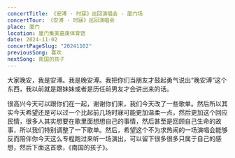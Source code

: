 ```yaml
---
concertTitle: 《安溥 · 时寐》巡回演唱会 - 厦门场
concertTour: 《安溥 · 时寐》巡回演唱会
place: 厦门
location: 厦门集美嘉庚体育馆
date: 2024-11-02
concertPageSlug: "20241102"
previousSong: 喜欢
nextSong: 南国的孩子
---
```

大家晚安，我是安溥。我是晚安溥。我把你们当朋友才鼓起勇气说出“晚安溥”这个东西，我以前就是跟妹妹或者是历任前男友才会讲出来的话。

很高兴今天可以跟你们在一起，谢谢你们来，我们今天改了一些歌单。然后所以其实今天希望还是可以过一个比起前几场时寐可能更加温柔一点，然后更加这个回应民情，很多人其实想要在歌里面想想自己的事情，然后甚至是回顾自己生命的故事，所以我们特别调整了一下歌单。然后，希望这个不为求热闹的一场演唱会能够反而陪伴你今天这么专程跑过来听一场演出，可以留下很多很多只属于自己的感想，然后下面这首歌，《南国的孩子》。
